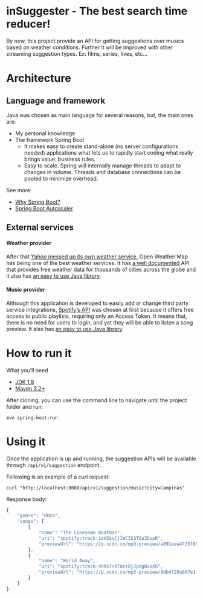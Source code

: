 # inSuggester - The best search time reducer!

By now, this project provide an API for getting suggestions over musics based on weather conditions. 
Further it will be improved with other streaming suggestion types. Ex: films, series, lives, etc...

# Architecture 

## Language and framework
Java was chosen as main language for several reasons, but, the main ones are:
 * My personal knowledge
 * The framework Spring Boot
    * It makes easy to create stand-alone (no server configurations needed) applications 
    what lets us to rapidly start coding what really brings value: business rules. 
    * Easy to scale. Spring will internally manage threads to adapt to changes in volume. 
    Threads and database connections can be pooled to minimize overhead. 

See more: 
 * [Why Spring Boot?](https://dzone.com/articles/why-springboot)
 * [Spring Boot Autoscaler](https://piotrminkowski.wordpress.com/2018/09/18/spring-boot-autoscaler/)

## External services

#### Weather provider
After that [Yahoo messed up its own weather service](https://www.igorkromin.net/index.php/2016/03/27/yahoo-effectively-shut-down-its-weather-api-by-forcing-oauth-10-and-crippling-it/),
Open Weather Map has being one of the best weather services. It has [a well documented](https://openweathermap.org/api) 
API that provides free weather data for thousands of cities across the globe 
and it also has [an easy to use Java library](https://bitbucket.org/aksinghnet/owm-japis/src/master/).

#### Music provider
Although this application is developed to easily add or change third party service integrations, 
[Spotify’s API](https://developer.spotify.com/documentation/web-api/) was chosen at first because 
it offers free access to public playlists, requiring only an Access Token. It means that, 
there is no need for users to login, and yet they will be able to listen a song preview.
It also has [an easy to use Java library](https://github.com/thelinmichael/spotify-web-api-java).


# How to run it
What you’ll need
- [JDK 1.8](https://www.oracle.com/technetwork/java/javase/downloads/index.html)
- [Maven 3.2+](https://maven.apache.org/download.cgi)

After cloning, you can use the command line to navigate until the project folder and run:

`mvn spring-boot:run`


# Using it
Once the application is up and running, the suggestion APIs will be available through
`/api/v1/suggestion` endpoint.

Following is an example of a curl request:

`curl "http://localhost:8080/api/v1/suggestion/music?city=Campinas"`

Response body:

```javascript
{
    "genre": "ROCK",
    "songs": [
        {
            "name": "The Lonesome Boatman",
            "uri": "spotify:track:1eX5SoCjIWCIS3TGoZ6upR",
            "previewUrl": "https://p.scdn.co/mp3-preview/a891eaa4735f8943f023ebc4932b18c1d98d9e02?cid=ee5c42e53c814c6ca2b5fa737b8b5cbd"
        },
        {
            "name": "World Away",
            "uri": "spotify:track:4hRz7rOTUet8jJpXgWvoXh",
            "previewUrl": "https://p.scdn.co/mp3-preview/9dbdf29a607e1f5a30b7db2e7abcbbfa161dd1d9?cid=ee5c42e53c814c6ca2b5fa737b8b5cbd"
        }
    ]
}
```

